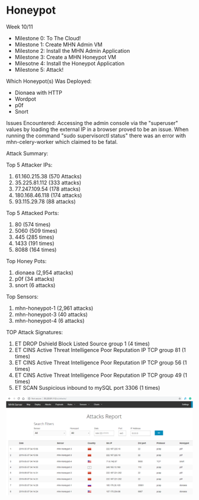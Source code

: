 # Honeypot

Week 10/11

- Milestone 0: To The Cloud!
- Milestone 1: Create MHN Admin VM
- Milestone 2: Install the MHN Admin Application
- Milestone 3: Create a MHN Honeypot VM
- Milesotne 4: Install the Honeypot Application 
- Milestone 5: Attack!

Which Honeypot(s) Was Deployed:
- Dionaea with HTTP
- Wordpot
- p0f
- Snort

Issues Encountered: 
Accessing the admin console via the "superuser" values by loading the external IP in a browser proved to be an issue. When running the command "sudo supervisorctl status" there was an error with mhn-celery-worker which claimed to be fatal.

Attack Summary:

Top 5 Attacker IPs:
1. 61.160.215.38 (570 Attacks)
2. 35.225.81.112 (333 attacks)
3. 77.247.109.54 (178 attacks)
4. 180.168.46.118 (174 attacks)
5. 93.115.29.78 (88 attacks)

Top 5 Attacked Ports:
1. 80 (574 times)
2. 5060 (509 times)
3. 445 (285 times)
4. 1433 (191 times)
5. 8088 (164 times)

Top Honey Pots:
1. dionaea (2,954 attacks)
2. p0f (34 attacks)
3. snort (6 attacks)

Top Sensors:
1. mhn-honeypot-1 (2,961 attacks)
2. mhn-honeypot-3 (40 attacks)
3. mhn-honeypot-4 (6 attacks)

TOP Attack Signatures:
1. ET DROP Dshield Block Listed Source group 1 (4 times)
2. ET CINS Active Threat Intelligence Poor Reputation IP TCP group 81 (1 times)
3. ET CINS Active Threat Intelligence Poor Reputation IP TCP group 56 (1 times)
4. ET CINS Active Threat Intelligence Poor Reputation IP TCP group 49 (1 times)
5. ET SCAN Suspicious inbound to mySQL port 3306 (1 times)

![Image of Attacks](https://github.com/ssyed23/Honeypot/blob/master/Attacks%20-%20Google%20Chrome%205_7_2019%2012_15_19%20AM%20(2).png)
